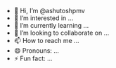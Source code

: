 - 👋 Hi, I’m @ashutoshpmv
- 👀 I’m interested in ...
- 🌱 I’m currently learning ...
- 💞️ I’m looking to collaborate on ...
- 📫 How to reach me ...
- 😄 Pronouns: ...
- ⚡ Fun fact: ...

<!---
ashutoshpmv/ashutoshpmv is a ✨ special ✨ repository because its `README.md` (this file) appears on your GitHub profile.
You can click the Preview link to take a look at your changes.
--->
